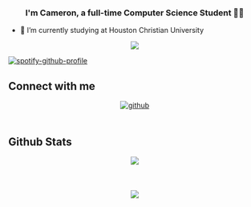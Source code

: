### <div align="center">I'm Cameron, a full-time Computer Science Student 👨‍💻</div>  
  

- 🔭 I’m currently studying at Houston Christian University 
  

<div align="center"><img src="https://spotify-github-profile.vercel.app/api/view?uid=3iebbklsf7uviiiyy8gw0f9xt&cover_image=false&theme=default&show_offline=false&background_color=231515&interchange=false&bar_color=5c335b&bar_color_cover=true" /></div>  

[![spotify-github-profile](https://spotify-github-profile.kittinanx.com/api/view?uid=3iebbklsf7uviiiyy8gw0f9xt&cover_image=true&theme=default&show_offline=false&background_color=121212&interchange=false&bar_color=4846a4&bar_color_cover=true)](https://github.com/kittinan/spotify-github-profile)

## Connect with me  
<div align="center">
<a href="https://github.com/cameron-houston" target="_blank">
<img src=https://img.shields.io/badge/github-%2324292e.svg?&style=for-the-badge&logo=github&logoColor=white alt=github style="margin-bottom: 5px;" />
</a>  
</div>  
  

<br/>  


## Github Stats  
<div align="center"><img src="https://github-readme-stats.vercel.app/api?username=cameron-houston&show_icons=true&count_private=true&hide_border=true" align="center" /></div>  

<br/>  

  

<br/>  

  

<br/>  

<div align="center">
<img src="https://komarev.com/ghpvc/?username=cameron-houston&&style=flat-square" align="center" />
</div>  
  

<br/>  

<div align="center"></div>
<br />

